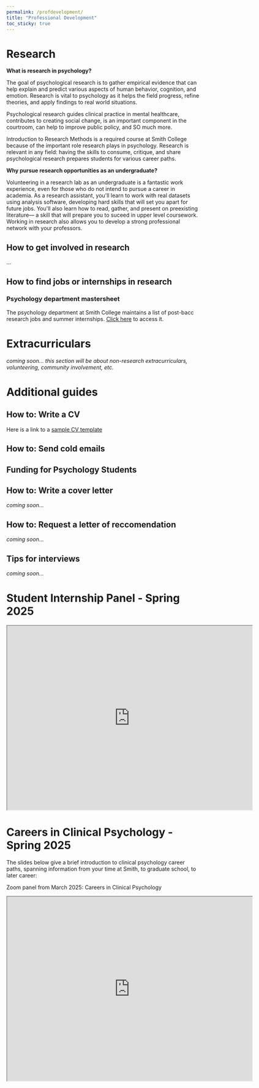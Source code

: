 ```yaml
---
permalink: /profdevelopment/
title: "Professional Development"
toc_sticky: true
---
```


# Research
**What is research in psychology?**

The goal of psychological research is to gather empirical evidence that can help explain and predict various aspects of human behavior, cognition, and emotion. Research is vital to psychology as it helps the field progress, refine theories, and apply findings to real world situations. 

Psychological research guides clinical practice in mental healthcare, contributes to creating social change, is an important component in the courtroom, can help to improve public policy, and SO much more.

Introduction to Research Methods is a required course at Smith College because of the important role research plays in psychology. Research is relevant in any field: having the skills to consume, critique, and share psychological research prepares students for various career paths.

**Why pursue research opportunities as an undergraduate?**

Volunteering in a research lab as an undergraduate is a fantastic work experience, even for those who do not intend to pursue a career in academia. As a research assistant, you'll learn to work with real datasets using analysis software, developing hard skills that will set you apart for future jobs. You'll also learn how to read, gather, and present on preexisting literature–– a skill that will prepare you to suceed in upper level coursework. Working in research also allows you to develop a strong professional network with your professors.

## How to get involved in research
...

## How to find jobs or internships in research
### Psychology department mastersheet
The psychology department at Smith College maintains a list of post-bacc research jobs and summer internships. [Click here](https://docs.google.com/spreadsheets/d/1LuaMWjDd07UBR94SDn0MjhPqaB1gqrv0h3rPE2G73cA/edit?usp=sharing) to access it.

# Extracurriculars
*coming soon...*
*this section will be about non-research extracurriculars, volunteering, community involvement, etc.*

# Additional guides
## How to: Write a CV
<object data="../assets/Guide to Writing a Psychology CV.pdf" width="1000" height="1000" type='application/pdf'></object>

Here is a link to a [sample CV template](https://docs.google.com/document/d/1Zja9VORfgEzS9WiPOrI6d3Va8Y0wxac3yIxjZIgId1w/edit?usp=sharing)

## How to: Send cold emails
<object data="../assets/How to _cold email_.pdf" width="1000" height="1000" type='application/pdf'></object>

## Funding for Psychology Students
<object data="../assets/Finding funding.pdf" width="1000" height="1000" type='application/pdf'></object>

## How to: Write a cover letter
*coming soon...*

## How to: Request a letter of reccomendation
*coming soon...*

## Tips for interviews
*coming soon...*

# Student Internship Panel - Spring 2025
<iframe src="https://drive.google.com/file/d/1bsa0Q14jCYmItPZNHodxijBnZLrILRmi/preview" width="640" height="480" allow="autoplay"></iframe>

# Careers in Clinical Psychology - Spring 2025
The slides below give a brief introduction to clinical psychology career paths, spanning information from your time at Smith, to graduate school, to later career:
<object data="../assets/Clinical psych INFO.pdf" width="1000" height="1000" type='application/pdf'></object>

Zoom panel from March 2025: Careers in Clinical Psychology
<iframe src="https://drive.google.com/file/d/1HioLGnGbGcKxHM411SlkmyJFIm-tskUs/preview" width="640" height="480" allow="autoplay"></iframe>
